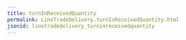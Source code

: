 ```yaml
---
title: turnInReceivedQuantity
permalink: LineTradeDelivery.turnInReceivedQuantity.html
jsonid: linetradedelivery_turninreceivedquantity
---
```

